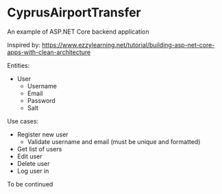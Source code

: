 # CyprusAirportTransfer

An example of ASP.NET Core backend application

Inspired by: https://www.ezzylearning.net/tutorial/building-asp-net-core-apps-with-clean-architecture

Entities:
- User
  - Username
  - Email
  - Password
  - Salt

Use cases:
- Register new user
  - Validate username and email (must be unique and formatted)
- Get list of users 
- Edit user
- Delete user
- Log user in


To be continued 
